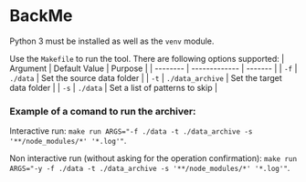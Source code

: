 # BackMe

Python 3 must be installed as well as the `venv` module.

Use the `Makefile` to run the tool. There are following options supported:
| Argument | Default Value | Purpose |
| -------- | ------------- | ------- |
| `-f`     | `./data`      | Set the source data folder |
| `-t`     | `./data_archive`      | Set the target data folder |
| `-s`     | `./data`      | Set a list of patterns to skip |


### Example of a comand to run the archiver:

Interactive run: `make run ARGS="-f ./data -t ./data_archive -s '**/node_modules/*' '*.log'"`.

Non interactive run (without asking for the operation confirmation): `make run ARGS="-y -f ./data -t ./data_archive -s '**/node_modules/*' '*.log'"`.